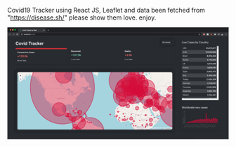 Covid19 Tracker using React JS, Leaflet and data been fetched from "https://disease.sh/" please show them love.
enjoy.


<img src="covid19.png">
